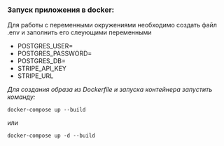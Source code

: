 ### Запуск приложения в docker:
Для работы с переменными окружениями необходимо создать файл .env и заполнить его слеующими переменными


- POSTGRES_USER=
- POSTGRES_PASSWORD=
- POSTGRES_DB=
- STRIPE_API_KEY
- STRIPE_URL


_Для создания образа из Dockerfile и запуска контейнера запустить команду:_
```
docker-compose up --build
```
 или
 ```
docker-compose up -d --build

